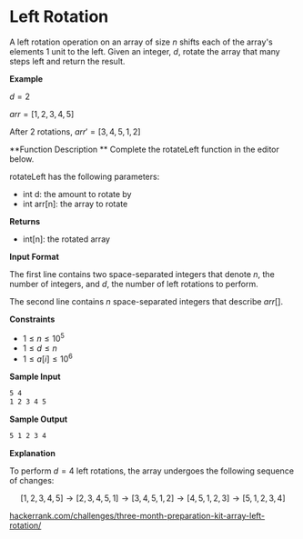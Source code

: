 # Left Rotation

A left rotation operation on an array of size $n$ shifts each of the array's elements $1$ unit to the left. Given an integer, $d$, rotate the array that many steps left and return the result.

**Example**

$d = 2$

$arr = [1, 2, 3, 4, 5]$

After $2$ rotations, $arr' = [3, 4, 5, 1, 2]$

**Function Description
**
Complete the rotateLeft function in the editor below.

rotateLeft has the following parameters:

* int d: the amount to rotate by
* int arr[n]: the array to rotate

**Returns**

* int[n]: the rotated array

**Input Format**

The first line contains two space-separated integers that denote $n$, the number of integers, and $d$, the number of left rotations to perform.

The second line contains $n$ space-separated integers that describe $arr[]$.

**Constraints**

* $1 \le n \le 10^5$
* $1 \le d \le n$
* $1 \le a[i] \le 10^6$

**Sample Input**

```txt
5 4
1 2 3 4 5
```

**Sample Output**

```txt
5 1 2 3 4
```

**Explanation**

To perform $d = 4$ left rotations, the array undergoes the following sequence of changes:

$$[1, 2, 3, 4, 5] \rightarrow [2, 3, 4, 5, 1] \rightarrow [3, 4, 5, 1, 2] \rightarrow [4, 5, 1, 2, 3] \rightarrow [5, 1, 2, 3, 4]$$


[hackerrank.com/challenges/three-month-preparation-kit-array-left-rotation/](https://www.hackerrank.com/challenges/three-month-preparation-kit-array-left-rotation/)